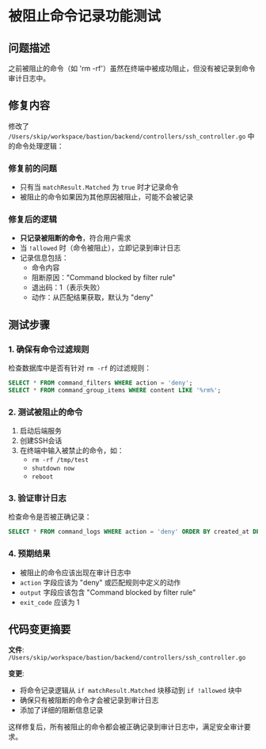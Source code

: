# 被阻止命令记录功能测试

## 问题描述
之前被阻止的命令（如 'rm -rf'）虽然在终端中被成功阻止，但没有被记录到命令审计日志中。

## 修复内容
修改了 `/Users/skip/workspace/bastion/backend/controllers/ssh_controller.go` 中的命令处理逻辑：

### 修复前的问题
- 只有当 `matchResult.Matched` 为 `true` 时才记录命令
- 被阻止的命令如果因为其他原因被阻止，可能不会被记录

### 修复后的逻辑
- **只记录被阻断的命令**，符合用户需求
- 当 `!allowed` 时（命令被阻止），立即记录到审计日志
- 记录信息包括：
  - 命令内容
  - 阻断原因："Command blocked by filter rule"
  - 退出码：1（表示失败）
  - 动作：从匹配结果获取，默认为 "deny"

## 测试步骤

### 1. 确保有命令过滤规则
检查数据库中是否有针对 `rm -rf` 的过滤规则：
```sql
SELECT * FROM command_filters WHERE action = 'deny';
SELECT * FROM command_group_items WHERE content LIKE '%rm%';
```

### 2. 测试被阻止的命令
1. 启动后端服务
2. 创建SSH会话
3. 在终端中输入被禁止的命令，如：
   - `rm -rf /tmp/test`
   - `shutdown now`
   - `reboot`

### 3. 验证审计日志
检查命令是否被正确记录：
```sql
SELECT * FROM command_logs WHERE action = 'deny' ORDER BY created_at DESC;
```

### 4. 预期结果
- 被阻止的命令应该出现在审计日志中
- `action` 字段应该为 "deny" 或匹配规则中定义的动作
- `output` 字段应该包含 "Command blocked by filter rule"
- `exit_code` 应该为 1

## 代码变更摘要

**文件**: `/Users/skip/workspace/bastion/backend/controllers/ssh_controller.go`

**变更**:
- 将命令记录逻辑从 `if matchResult.Matched` 块移动到 `if !allowed` 块中
- 确保只有被阻断的命令才会被记录到审计日志
- 添加了详细的阻断信息记录

这样修复后，所有被阻止的命令都会被正确记录到审计日志中，满足安全审计要求。